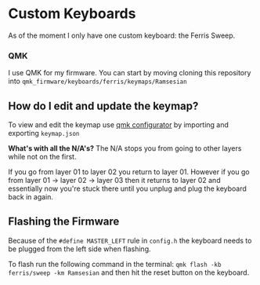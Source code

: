 Custom Keyboards
================

As of the moment I only have one custom keyboard: the Ferris Sweep. 


### QMK
I use QMK for my firmware. You can start by moving cloning this repository into `qmk_firmware/keyboards/ferris/keymaps/Ramsesian` 

How do I edit and update the keymap?
------------------------------------

To view and edit the keymap use [qmk configurator](https://config.qmk.fm) by importing and exporting `keymap.json`

**What's with all the N/A's?**
The N/A stops you from going to other layers while not on the first. 

If you go from layer 01 to layer 02 you return to layer 01. However if you go from layer 01 -> layer 02 -> layer 03 then it returns to layer 02 and essentially now you're stuck there until you unplug and plug the keyboard back in again.

Flashing the Firmware
---------------------
Because of the `#define MASTER_LEFT` rule in `config.h` the keyboard needs to be plugged from the left side when flashing.

To flash run the following command in the terminal: `qmk flash -kb ferris/sweep -km Ramsesian` and then hit the reset button on the keyboard.